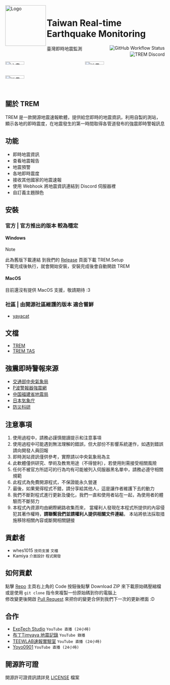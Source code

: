 <img alt="Logo" src="https://upload.cc/i1/2022/08/11/DOqzZM.png" width="128px" height="128px" align="left"/>


# Taiwan Real-time Earthquake Monitoring
臺灣即時地震監測
<a href="https://github.com/ExpTechTW/TREM/actions/workflows/github_actions.yml"><img alt="GitHub Workflow Status" align="right" src="https://github.com/ExpTechTW/TREM/actions/workflows/github_actions.yml/badge.svg"></a>
<a href="https://discord.gg/5dbHqV8ees"><img alt="TREM Discord" align="right" src="https://img.shields.io/discord/926545182407688273?color=%237289DA&logo=discord&logoColor=white"></a>\
&nbsp;

<div style="display: grid; grid-template-columns: 1fr 1fr;">
<img alt="主畫面" title="主畫面" src="https://github.com/ExpTechTW/TREM/assets/58339640/1ca85752-5a18-4d49-aa7a-dda6054631b4" style="width: 49%; height: auto;" />
<img alt="地震報告列表" title="地震報告列表" src="https://github.com/ExpTechTW/TREM/assets/58339640/f0a25ecd-f6a0-46f3-816e-a00086c1466f" style="width: 49%; height: auto;" />
<img alt="地震報告" title="地震報告" src="https://github.com/ExpTechTW/TREM/assets/58339640/286ce107-36f8-4cfe-b0a2-53bdaec387f9" style="width: 49%; height: auto;" />
</div>

## 關於 TREM

TREM 是一款開源地震速報軟體，提供給您即時的地震資訊，利用自製的測站，顯示各地的即時震度，在地震發生的第一時間取得各管道發布的強震即時警報訊息
 
## 功能
* 即時地震資訊
* 查看地震報告
* 地震預警
* 各地即時震度
* 接收其他國家的地震速報
* 使用 Webhook 將地震資訊連結到 Discord 伺服器裡
* 自訂義主題顏色


## 安裝
### 官方 | 官方推出的版本 較為穩定
#### Windows
> [!NOTE]
> 此為舊版下載連結
到我們的 [Release](https://github.com/ExpTechTW/TREM/releases/latest) 頁面下載 TREM.Setup\
下載完成後執行，就會開始安裝，安裝完成後會自動開啟 TREM

#### MacOS
目前還沒有提供 MacOS 支援，敬請期待 :3

### 社區 | 由開源社區維護的版本 適合嘗鮮
- [yayacat](https://github.com/yayacat/TREM/releases)

## 文檔
* [TREM](https://hackmd.io/@n5w-HNYMQUmvhV6t1kor5g/Bkqtwduo9)
* [TREM TAS](https://hackmd.io/@n5w-HNYMQUmvhV6t1kor5g/r1egEt_s5)

## 強震即時警報來源
* [交通部中央氣象局](https://www.cwb.gov.tw/)
* [P波警報器強震網](https://palert.earth.sinica.edu.tw/)
* [中国福建省地震局](http://www.fjdzj.gov.cn)
* [日本気象庁](https://www.jma.go.jp/)
* [防災科研](https://www.bosai.go.jp/)

## 注意事項
1. 使用過程中，請務必謹慎閱讀提示和注意事項
2. 使用過程中可能遇到無法理解的錯誤，但大部份不影響系統運作，如遇到錯誤請向開發人員回報
3. 即時測站資訊僅供參考，實際請以中央氣象局為主
4. 此軟體僅供研究、學術及教育用途（不得營利），若使用則需接受相關風險
5. 任何不被官方所認可的行為均有可能被列入伺服器黑名單中，請務必遵守相關規範
6. 此程式為免費開源程式，不保證能永久營運
7. 最後，如果覺得程式不錯，請分享給其他人，這是讓作者維護下去的動力
8. 我們不斷對程式進行更新及優化，我們一直和使用者站在一起，為使用者的體驗而不斷努力
9. 本程式內資源均由網際網路收集而來， 當權利人發現在本程式所提供的內容侵犯其著作權時，**請聯繫我們並請權利人提供相關文件連結**， 本站將依法採取措施移除相關內容或斷開相關鏈接

## 貢獻者
- whes1015 `技術支援` `文檔`
- Kamiya `介面設計` `程式開發`

## 如何貢獻
點擊 [Repo](https://github.com/ExpTechTW/TREM) 主頁右上角的 Code 按鈕後點擊 Download ZIP 來下載原始碼壓縮檔\
或是使用 `git clone` 指令來複製一份原始碼到你的電腦上\
修改變更後開啟 [Pull Request](https://github.com/ExpTechTW/TREM/pulls) 來把你的變更合併到我們下一次的更新裡面 :D

## 合作
- [ExpTech Studio](https://www.youtube.com/embed/live_stream?channel=UCkCzTx8RfC-Chd_hY01R80Q) `YouTube 直播 (24小時)`
- [布丁Timyaya 地震記錄](https://www.youtube.com/channel/UCJUeRIt6jKSE-4jP7QB70kw) `YouTube 錄播`
- [TEEWLAB速報實驗室](https://www.youtube.com/embed/live_stream?channel=UC9ssJN3nzsA83ZOBiRNDABg) `YouTube 直播 (24小時)`
- [Yoyo0901](https://www.youtube.com/embed/live_stream?channel=UCE74C-snUczeXrfOYp4hYQQ) `YouTube 直播 (24小時)`

## 開源許可證
開源許可證資訊請詳見 [LICENSE](LICENSE) 檔案
